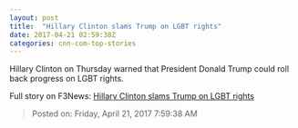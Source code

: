 ```yaml
---
layout: post
title:  "Hillary Clinton slams Trump on LGBT rights"
date: 2017-04-21 02:59:38Z
categories: cnn-com-top-stories
---
```


Hillary Clinton on Thursday warned that President Donald Trump could roll back progress on LGBT rights.


Full story on F3News: [Hillary Clinton slams Trump on LGBT rights](http://www.f3nws.com/n/yGZkXG)

> Posted on: Friday, April 21, 2017 7:59:38 AM
